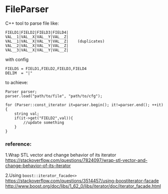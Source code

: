 # FileParser

C++ tool to parse file like:

```
FIELD1|FIELD2|FIELD3|FIELD4|
VAL__1|VAL__X|VAL__Y|VAL__Z|
VAL__1|VAL__X|VAL__Y|VAL__Z|    (duplicates)
VAL__2|VAL__X|VAL__Y|VAL__Z|
VAL__3|VAL__X|VAL__Y|VAL__Z|
```
with config
```
FIELDS = FIELD1,FIELD2,FIELD3,FIELD4
DELIM  = "|"
```

to achieve:

```
Parser parser;
parser.load("path/to/file", "path/to/cfg");

for (Parser::const_iterator it=parser.begin(); it!=parser.end(); ++it){
	string val;
	if(it->get("FIELD2",val)){
		//update something
	}
}
```


### reference:
1.Wrap STL vector and change behavior of its iterator  
https://stackoverflow.com/questions/7824097/wrap-stl-vector-and-change-behavior-of-its-iterator

2.Using `boost::iterator_facade<>`  
https://stackoverflow.com/questions/3514457/using-boostiterator-facade  
http://www.boost.org/doc/libs/1_62_0/libs/iterator/doc/iterator_facade.html
